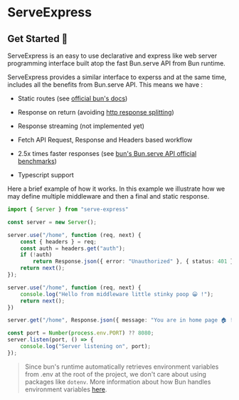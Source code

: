 # ServeExpress

## Get Started 🚀

ServeExpress is an easy to use declarative and express like web server programming interface built atop the fast Bun.serve API from Bun runtime.

ServeExpress provides a similar interface to experss and at the same time, includes all the benefits from Bun.serve API. This means we have :
- Static routes (see [official bun's docs](https://bun.sh/docs/api/http#static-routes))

- Response on return (avoiding [http response splitting](https://en.wikipedia.org/wiki/HTTP_response_splitting))

- Response streaming (not implemented yet)

- Fetch API Request, Response and Headers based workflow

- 2.5x times faster responses (see [bun's Bun.serve API official benchmarks](https://bun.sh/docs/api/http#benchmarks))

- Typescript support

Here a brief example of how it works. In this example we illustrate how we may define multiple middleware and then a final and static response.

```ts
import { Server } from "serve-express"

const server = new Server();

server.use("/home", function (req, next) {
	const { headers } = req;
	const auth = headers.get("auth");
	if (!auth)
		return Response.json({ error: "Unauthorized" }, { status: 401 });
	return next();
});

server.use("/home", function (req, next) {
	console.log("Hello from middleware little stinky poop 😀 !");
	return next();
})

server.get("/home", Response.json({ message: "You are in home page 🏠 !" }, { status: 200 }));

const port = Number(process.env.PORT) ?? 8080;
server.listen(port, () => {
	console.log("Server listening on", port);
});
```

> Since bun's runtime automatically retrieves environment variables from .env at the root of the project, we don't care about using packages like `dotenv`. More information about how Bun handles environment variables [here](https://bun.sh/docs/runtime/env).
